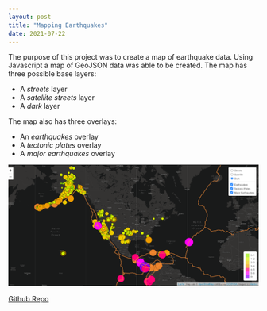 ```yaml
---
layout: post
title: "Mapping Earthquakes"
date: 2021-07-22
---
```


The purpose of this project was to create a map of earthquake data. Using Javascript a map of GeoJSON data was able to be created. 
The map has three possible base layers:
* A *streets* layer 
* A *satellite streets* layer 
* A *dark* layer 

The map also has three overlays:
* An *earthquakes* overlay 
* A *tectonic plates* overlay 
* A *major earthquakes* overlay

<img src="https://github.com/naomishields/naomishields.github.io/blob/master/assets/final_map.png" alt="Final Map">


[Github Repo](https://github.com/naomishields/Mapping_Earthquakes)
